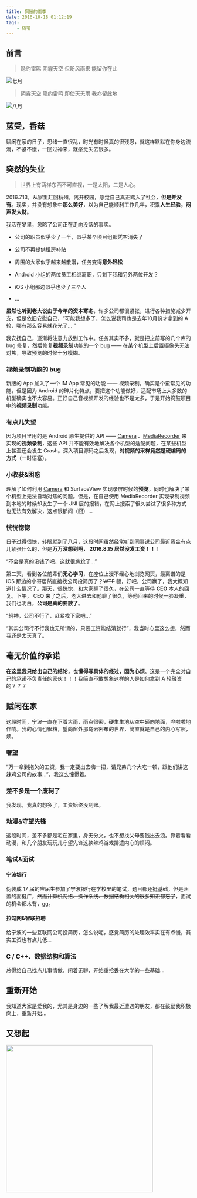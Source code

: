 ```yaml
---
title: 惆怅的雨季
date: 2016-10-18 01:12:19
tags:
	- 随笔
---
```


## 前言

> 隐约雷鸣 阴霾天空 但盼风雨来 能留你在此

![七月](http://7xsq1h.com1.z0.glb.clouddn.com/%E8%A8%80%E5%8F%B6%E4%B9%8B%E5%BA%AD_%E4%B8%83%E6%9C%88.png)

> 阴霾天空 隐约雷鸣 即使天无雨 我亦留此地 

![八月](http://7xsq1h.com1.z0.glb.clouddn.com/%E8%BD%B2%E7%88%B7%E7%9A%84%E5%85%AB%E6%9C%88.png)

<!-- more -->

## 蓝受，香菇

赋闲在家的日子，思绪一直很乱，时光有时候真的很残忍，就这样默默在你身边流淌，不紧不慢，一回过神来，就感觉失去很多。

## 突然的失业

> 世界上有两样东西不可直视，一是太阳，二是人心。

2016.7.13，从家里赶回杭州，离开校园，感觉自己真正踏入了社会，**但是并没有**。现实，并没有想象中**那么美好**，以为自己能顺利工作几年，积累**人生经验，闷声发大财**。

我活在梦里，忽略了公司正在走向没落的事实。

- 公司的职员似乎少了一半，似乎某个项目组都凭空消失了

- 公司不再提供租房补贴

- 周围的大家似乎越来越散漫，任务变得**意外轻松**

- Android 小组的两位员工相继离职，只剩下我和另外两位开发？

- iOS 小组那边似乎也少了三个人

- ...


**虽然也听到老大说由于今年的资本寒冬**，许多公司都很紧张，进行各种措施减少开支，但是依旧安慰自己，“可能我想多了，怎么说我司也是去年10月份才拿到的 A 轮，哪有那么容易就花光了... ”

我安抚自己，逐渐将注意力放到工作中。任务其实不多，就是把之前写的几个库的 bug 修复，然后修复**视频录制**功能的一个 bug —— 在某个机型上后置摄像头无法对焦，导致预览的时候十分模糊。

### 视频录制功能的 bug

新版的 App 加入了一个 IM App 常见的功能 —— 视频录制。确实是个蛮常见的功能，但是因为 Android 的碎片化特点，要把这个功能做好，适配市场上大多数的机型确实也不太容易。正好自己音视频开发的经验也不是太多，于是开始捣鼓项目中的**视频录制**功能。

### 有点儿失望

因为项目里用的是 Android 原生提供的 API —— [Camera](https://developer.android.com/guide/topics/media/camera.html) 、[MediaRecorder](https://developer.android.com/reference/android/media/MediaRecorder.html) 来实现的**视频录制**，这些 API 并不能有效地解决各个机型的适配问题，在某些机型上甚至还会发生 Crash。深入项目源码之后发现，**对视频的采样竟然是硬编码的方式**（一时语塞）。

### 小收获&困惑

理解了如何利用 [Camera](https://developer.android.com/guide/topics/media/camera.html) 和 SurfaceView 实现录屏时候的**预览**，同时也解决了某个机型上无法自动对焦的问题。但是，在自己使用 MediaRecorder 实现录制视频到本地的时候却发生了一个 JNI 层的报错，在网上搜索了很久尝试了很多种方式也无法有效解决，这点很郁闷（囧）...

### 恍恍惚惚

日子过得很快，转眼就到了八月，这段时间虽然经常听到同事说公司最近资金有点儿紧张什么的，但是**万万没想到啊，  2016.8.15 居然没发工资！！！**

“不会是真的没钱了吧，这就很尴尬了...”

第二天，看到各位前辈们**无心学习**，在座位上漫不经心地浏览网页，最离谱的是 iOS 那边的小哥居然直接找公司投简历了？~~WTF~~ 额，好吧，公司赢了，我大概知道什么情况了。那天，很恍惚，和大家聊了很久，在公司一直等待 **CEO** 本人的回复。下午， CEO 来了之后，老大进去和他聊了很久，等他回来的时候一脸凝重，我们也明白，**公司是真的要散了**。

“轲神，公司不行了，赶紧找下家吧...”

“其实公司行不行我也无所谓的，只要工资能结清就行”，我当时心里这么想，然而我还是太天真了。

## 毫无价值的承诺

**在这里我只给出自己的结论，也懒得写具体的经过，因为心烦**。这是一个完全对自己的承诺不负责任的家伙！！！我简直不敢想象这样的人是如何拿到 A 轮融资的？？？

## 赋闲在家

这段时间，宁波一直在下着大雨，雨点很密，硬生生地从空中砸向地面，哗啦啦地作响。我的心情也很糟，望向窗外那乌云密布的世界，简直就是自己的内心写照，烦。

### 奢望

”万一拿到拖欠的工资，我一定要出去嗨一把，请兄弟几个大吃一顿，跟他们讲这辣鸡公司的故事...”，我这么憧憬着。

### 差不多是一个废轲了

我发现，我真的想多了，工资始终没到账。

### 动漫&守望先锋

这段时间，差不多都是宅在家里，身无分文，也不想找父母要钱出去浪。靠着看看动漫，和几个朋友玩玩儿守望先锋这款辣鸡游戏排遣内心的烦闷。

### 笔试&面试

#### 宁波银行

伪装成 17 届的应届生参加了宁波银行在学校里的笔试，题目都还挺基础，但是涵盖的面挺广，~~然而计算机网络、操作系统、数据结构相关的很多知识都忘了~~，面试的机会都木有，gg。

#### 拉勾网&智联招聘

给宁波的一些互联网公司投简历，怎么说呢，感觉简历的处理效率实在有点慢，~~其实工资也有点儿低~~...


### C / C++、数据结构和算法

总得给自己找点儿事情做，闲着无聊，开始重拾丢在大学的一些基础...

## 重新开始

我知道大家是爱我的，尤其是身边的一些了解我最近遭遇的朋友，都在鼓励我积极向上，重新开始...


## 又想起

<img src="http://7xsq1h.com1.z0.glb.clouddn.com/jianshi_%E6%9D%AD%E5%9F%8E%E7%9A%84%E9%9B%A8%E9%9B%BE.jpeg" width="400px"/>




















